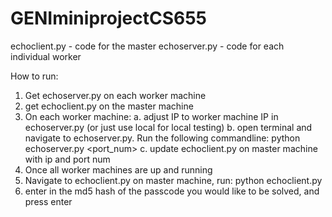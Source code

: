 # GENIminiprojectCS655

echoclient.py - code for the master
echoserver.py - code for each individual worker

How to run:
  1. Get echoserver.py on each worker machine
  2. get echoclient.py on the master machine
  3. On each worker machine:
    a. adjust IP to worker machine IP in echoserver.py (or just use local for local testing)
    b. open terminal and navigate to echoserver.py. Run the following commandline: python echoserver.py <port_num>
    c. update echoclient.py on master machine with ip and port num
  4. Once all worker machines are up and running
  5. Navigate to echoclient.py on master machine, run: python echoclient.py
  6. enter in the md5 hash of the passcode you would like to be solved, and press enter
    
